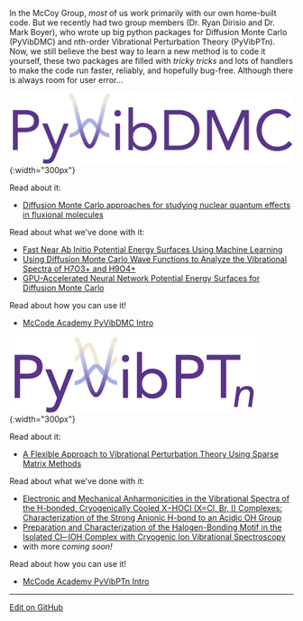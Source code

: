 In the McCoy Group, _most_ of us work primarily with our own home-built code. 
But we recently had two group members (Dr. Ryan Dirisio and Dr. Mark Boyer), who wrote up big python packages for Diffusion Monte Carlo (PyVibDMC) and nth-order Vibrational Perturbation Theory (PyVibPTn). 
Now, we still believe the best way to learn a new method is to code it yourself, these two packages are filled with _tricky tricks_ and lots of handlers to make the code run faster, reliably, and hopefully bug-free.
Although there is always room for user error...


![PyVibDMClogo](PVDMC_logo.png){:width="300px"}

Read about it:
* [Diffusion Monte Carlo approaches for studying nuclear quantum effects in fluxional molecules](https://wires.onlinelibrary.wiley.com/doi/abs/10.1002/wcms.1615)

Read about what we've done with it:
* [Fast Near Ab Initio Potential Energy Surfaces Using Machine Learning](https://pubs.acs.org/doi/full/10.1021/acs.jpca.2c02243)
* [Using Diffusion Monte Carlo Wave Functions to Analyze the Vibrational Spectra of H7O3+ and H9O4+](https://pubs.acs.org/doi/full/10.1021/acs.jpca.1c05025)
* [GPU-Accelerated Neural Network Potential Energy Surfaces for Diffusion Monte Carlo](https://pubs.acs.org/doi/full/10.1021/acs.jpca.1c03709)

Read about how you can use it!
* [McCode Academy PyVibDMC Intro](PyVibDMC.md)


![PyVibPTnlogo](PVPTn_logo.png){:width="300px"}

Read about it:
* [A Flexible Approach to Vibrational Perturbation Theory Using Sparse Matrix Methods](https://aip.scitation.org/doi/10.1063/5.0080892)

Read about what we've done with it:
* [Electronic and Mechanical Anharmonicities in the Vibrational Spectra of the H-bonded, Cryogenically Cooled X−HOCl (X=Cl, Br, I) Complexes: Characterization of the Strong Anionic H-bond to an Acidic OH Group](https://aip.scitation.org/doi/10.1063/5.0083078)
* [Preparation and Characterization of the Halogen-Bonding Motif in the Isolated Cl–·IOH Complex with Cryogenic Ion Vibrational Spectroscopy](https://pubs.acs.org/doi/10.1021/acs.jpclett.2c00218)
* with more _coming soon!_

Read about how you can use it!
* [McCode Academy PyVibPTn Intro](PyVibPTn.md)


---
[Edit on GitHub](https://github.com/McCoyGroup/References/edit/gh-pages/PyVibPackages/index.md)
